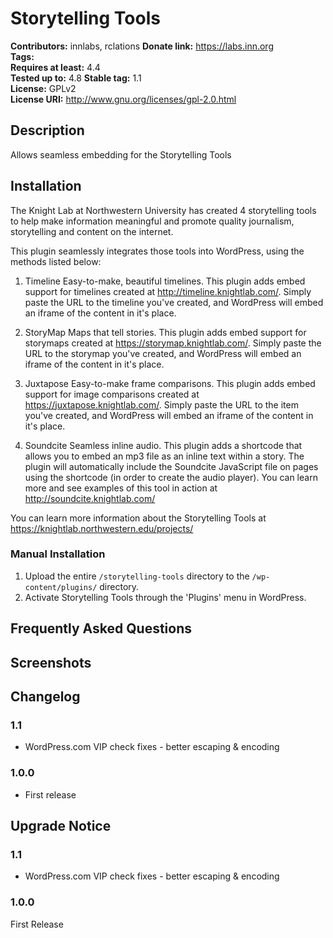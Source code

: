 # Storytelling Tools #
**Contributors:**      innlabs, rclations
**Donate link:**       https://labs.inn.org  
**Tags:**  
**Requires at least:** 4.4  
**Tested up to:**      4.8
**Stable tag:**        1.1  
**License:**           GPLv2  
**License URI:**       http://www.gnu.org/licenses/gpl-2.0.html  

## Description ##

Allows seamless embedding for the Storytelling Tools

## Installation ##

The Knight Lab at Northwestern University has created 4 storytelling tools to help make information meaningful and promote quality journalism, storytelling and content on the internet.

This plugin seamlessly integrates those tools into WordPress, using the methods listed below:

1. Timeline
Easy-to-make, beautiful timelines.
This plugin adds embed support for timelines created at http://timeline.knightlab.com/. Simply paste the URL to the timeline you've created, and WordPress will embed an iframe of the content in it's place.

2. StoryMap
Maps that tell stories.
This plugin adds embed support for storymaps created at https://storymap.knightlab.com/. Simply paste the URL to the storymap you've created, and WordPress will embed an iframe of the content in it's place.

3. Juxtapose
Easy-to-make frame comparisons.
This plugin adds embed support for image comparisons created at https://juxtapose.knightlab.com/. Simply paste the URL to the item you've created, and WordPress will embed an iframe of the content in it's place.

4. Soundcite
Seamless inline audio.
This plugin adds a shortcode that allows you to embed an mp3 file as an inline text within a story. The plugin will automatically include the Soundcite JavaScript file on pages using the shortcode (in order to create the audio player).
You can learn more and see examples of this tool in action at http://soundcite.knightlab.com/

You can learn more information about the Storytelling Tools at https://knightlab.northwestern.edu/projects/

### Manual Installation ###

1. Upload the entire `/storytelling-tools` directory to the `/wp-content/plugins/` directory.
2. Activate Storytelling Tools through the 'Plugins' menu in WordPress.

## Frequently Asked Questions ##


## Screenshots ##


## Changelog ##

### 1.1 ###
* WordPress.com VIP check fixes - better escaping & encoding

### 1.0.0 ###
* First release

## Upgrade Notice ##

### 1.1 ###
* WordPress.com VIP check fixes - better escaping & encoding

### 1.0.0 ###
First Release
